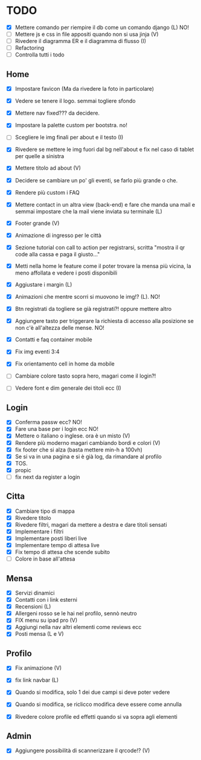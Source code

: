 # TODO

- [x] Mettere comando per riempire il db come un comando django (L) NO!
- [ ] Mettere js e css in file appositi quando non si usa jinja (V)
- [ ] Rivedere il diagramma ER e il diagramma di flusso (I)
- [ ] Refactoring
- [ ] Controlla tutti i todo

## Home

- [x] Impostare favicon (Ma da rivedere la foto in particolare)
- [x] Vedere se tenere il logo. semmai togliere sfondo
- [x] Mettere nav fixed??? da decidere. 
- [x] Impostare la palette custom per bootstra. no!
- [ ] Scegliere le img finali per about e il testo (I)
- [x] Rivedere se mettere le img fuori dal bg nell'about e fix nel caso di tablet per quelle a sinistra
- [x] Mettere titolo ad about (V)

- [x] Decidere se cambiare un po' gli eventi, se farlo più grande o che.
- [x] Rendere più custom i FAQ
- [x] Mettere contact in un altra view (back-end) e fare che manda una mail e semmai impostare che la mail viene inviata su terminale (L)
- [x] Footer grande (V)
- [x] Animazione di ingresso per le città
- [x] Sezione tutorial con call to action per registrarsi, scritta "mostra il qr code alla cassa e paga il giusto..."
- [x] Metti nella home le feature come il poter trovare la mensa più vicina, la meno affollata e vedere i posti disponibili
- [x] Aggiustare i margin (L)
- [x] Animazioni che mentre scorri si muovono le img!? (L). NO!
- [x] Btn registrati da togliere se già registrati?! oppure mettere altro
- [x] Aggiungere tasto per triggerare la richiesta di accesso alla posizione se non c'è all'altezza delle mense. NO!
- [x] Contatti e faq container mobile
- [x] Fix img eventi 3:4
- [x] Fix orientamento cell in home da mobile
- [ ] Cambiare colore tasto sopra hero, magari come il login?!
- [ ] Vedere font e dim generale dei titoli ecc (I)

## Login
- [x] Conferma passw ecc? NO!
- [x] Fare una base per i login ecc NO!
- [x] Mettere o italiano o inglese. ora è un misto (V)
- [x] Rendere più moderno magari cambiando bordi e colori (V)
- [x] fix footer che si alza (basta mettere min-h a 100vh)
- [x] Se si va in una pagina e si è già log, da rimandare al profilo
- [x] TOS.
- [x] propic
- [ ] fix next da register a login

## Citta
- [x] Cambiare tipo di mappa
- [x] Rivedere titolo
- [x] Rivedere filtri, magari da mettere a destra e dare titoli sensati
- [x] Implementare i filtri
- [x] Implementare posti liberi live
- [x] Implementare tempo di attesa live
- [x] Fix tempo di attesa che scende subito
- [ ] Colore in base all'attesa

## Mensa
- [x] Servizi dinamici
- [x] Contatti con i link esterni
- [x] Recensioni (L)
- [x] Allergeni rosso se le hai nel profilo, sennò neutro
- [x] FIX menu su ipad pro (V)
- [x] Aggiungi nella nav altri elementi come reviews ecc
- [x] Posti mensa (L e V)

## Profilo
- [x] Fix animazione (V)
- [x] fix link navbar (L)
- [x] Quando si modifica, solo 1 dei due campi si deve poter vedere
- [x] Quando si modifica, se riclicco modifica deve essere come annulla
- [x] Rivedere colore profile ed effetti quando si va sopra agli elementi


## Admin
- [x] Aggiungere possibilità di scannerizzare il qrcode!? (V)